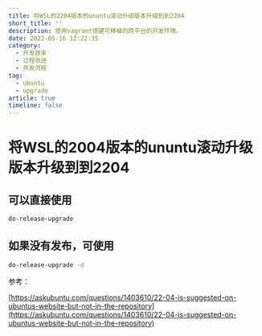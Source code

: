 ```yaml
---
title: 将WSL的2204版本的ununtu滚动升级版本升级到到2204
short_title: ''
description: 使用vagrant搭建可移植的跨平台的开发环境。
date: 2022-05-16 12:22:35
category:
  - 开发效率
  - 过程改进
  - 开发流程
tag:
  - ubuntu
  - upgrade
article: true
timeline: false
---
```

# 将WSL的2004版本的ununtu滚动升级版本升级到到2204

## 可以直接使用

```bash
do-release-upgrade
```

## 如果没有发布，可使用

```bash
do-release-upgrade -d
```

参考：

[https://askubuntu.com/questions/1403610/22-04-is-suggested-on-ubuntus-website-but-not-in-the-repository](https://askubuntu.com/questions/1403610/22-04-is-suggested-on-ubuntus-website-but-not-in-the-repository)
